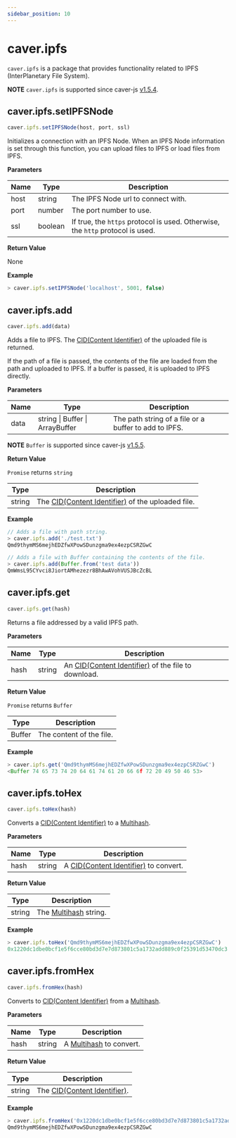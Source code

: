 ```yaml
---
sidebar_position: 10
---
```


# caver.ipfs

`caver.ipfs` is a package that provides functionality related to IPFS (InterPlanetary File System).

**NOTE** `caver.ipfs` is supported since caver-js [v1.5.4](https://www.npmjs.com/package/caver-js/v/1.5.4).

## caver.ipfs.setIPFSNode <a id="caver-ipfs-setipfsnode"></a>

```javascript
caver.ipfs.setIPFSNode(host, port, ssl)
```

Initializes a connection with an IPFS Node. When an IPFS Node information is set through this function, you can upload files to IPFS or load files from IPFS.

**Parameters**

| Name | Type | Description |
| --- | --- | --- |
| host | string | The IPFS Node url to connect with. |
| port | number | The port number to use. |
| ssl | boolean| If true, the `https` protocol is used. Otherwise, the `http` protocol is used. |


**Return Value**

None

**Example**

```javascript
> caver.ipfs.setIPFSNode('localhost', 5001, false)
```

## caver.ipfs.add <a id="caver-ipfs-add"></a>

```javascript
caver.ipfs.add(data)
```

Adds a file to IPFS. The [CID(Content Identifier)](https://docs.ipfs.io/concepts/content-addressing/#content-addressing-and-cids) of the uploaded file is returned.

If the path of a file is passed, the contents of the file are loaded from the path and uploaded to IPFS. If a buffer is passed, it is uploaded to IPFS directly.

**Parameters**

| Name | Type | Description |
| --- | --- | --- |
| data | string &#124; Buffer &#124; ArrayBuffer | The path string of a file or a buffer to add to IPFS. |

**NOTE** `Buffer` is supported since caver-js [v1.5.5](https://www.npmjs.com/package/caver-js/v/1.5.5).


**Return Value**

`Promise` returns `string`

| Type | Description |
| --- | --- |
| string | The [CID(Content Identifier)](https://docs.ipfs.io/concepts/content-addressing/#content-addressing-and-cids) of the uploaded file. |

**Example**

```javascript
// Adds a file with path string.
> caver.ipfs.add('./test.txt')
Qmd9thymMS6mejhEDZfwXPowSDunzgma9ex4ezpCSRZGwC

// Adds a file with Buffer containing the contents of the file.
> caver.ipfs.add(Buffer.from('test data'))
QmWmsL95CYvci8JiortAMhezezr8BhAwAVohVUSJBcZcBL
```

## caver.ipfs.get <a id="caver-ipfs-get"></a>

```javascript
caver.ipfs.get(hash)
```

Returns a file addressed by a valid IPFS path.

**Parameters**

| Name | Type | Description |
| --- | --- | --- |
| hash | string | An [CID(Content Identifier)](https://docs.ipfs.io/concepts/content-addressing/#content-addressing-and-cids) of the file to download. |


**Return Value**

`Promise` returns `Buffer`

| Type | Description |
| --- | --- |
| Buffer | The content of the file. |

**Example**

```javascript
> caver.ipfs.get('Qmd9thymMS6mejhEDZfwXPowSDunzgma9ex4ezpCSRZGwC')
<Buffer 74 65 73 74 20 64 61 74 61 20 66 6f 72 20 49 50 46 53>
```

## caver.ipfs.toHex <a id="caver-ipfs-tohex"></a>

```javascript
caver.ipfs.toHex(hash)
```

Converts a [CID(Content Identifier)](https://docs.ipfs.io/concepts/content-addressing/#content-addressing-and-cids) to a [Multihash](https://multiformats.io/multihash).

**Parameters**

| Name | Type | Description |
| --- | --- | --- |
| hash | string | A [CID(Content Identifier)](https://docs.ipfs.io/concepts/content-addressing/#content-addressing-and-cids) to convert. |


**Return Value**

| Type | Description |
| --- | --- |
| string | The [Multihash](https://multiformats.io/multihash) string. |

**Example**

```javascript
> caver.ipfs.toHex('Qmd9thymMS6mejhEDZfwXPowSDunzgma9ex4ezpCSRZGwC')
0x1220dc1dbe0bcf1e5f6cce80bd3d7e7d873801c5a1732add889c0f25391d53470dc3
```

## caver.ipfs.fromHex <a id="caver-ipfs-fromhex"></a>

```javascript
caver.ipfs.fromHex(hash)
```

Converts to [CID(Content Identifier)](https://docs.ipfs.io/concepts/content-addressing/#content-addressing-and-cids) from a [Multihash](https://multiformats.io/multihash).

**Parameters**

| Name | Type | Description |
| --- | --- | --- |
| hash | string | A [Multihash](https://multiformats.io/multihash) to convert. |


**Return Value**

| Type | Description |
| --- | --- |
| string | The [CID(Content Identifier)](https://docs.ipfs.io/concepts/content-addressing/#content-addressing-and-cids). |

**Example**

```javascript
> caver.ipfs.fromHex('0x1220dc1dbe0bcf1e5f6cce80bd3d7e7d873801c5a1732add889c0f25391d53470dc3')
Qmd9thymMS6mejhEDZfwXPowSDunzgma9ex4ezpCSRZGwC
```
